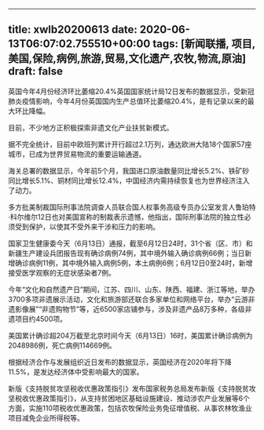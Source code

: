 
---
title: xwlb20200613
date: 2020-06-13T06:07:02.755510+00:00
tags: [新闻联播, 项目,美国,保险,病例,旅游,贸易,文化遗产,农牧,物流,原油]
draft: false
---

英国今年4月份经济环比萎缩20.4%英国国家统计局12日发布的数据显示，受新冠肺炎疫情影响，今年4月份英国国内生产总值环比萎缩20.4%，是有记录以来的最大环比降幅。

目前，不少地方正积极探索非遗文化产业扶贫新模式。

据不完全统计，目前中欧班列累计开行超过2.1万列，通达欧洲大陆18个国家57座城市，已成为世界<span class="keywords_fund">贸易</span><span class="keywords_fund">物流</span>的重要运输通道。

海关总署的数据显示，今年前5个月，我国进口<span class="keywords_fund"><span class="keywords_fund">原油</span></span>数量同比增长5.2%、铁矿砂同比增长5.1%、铜材同比增长12.4%，中国经济内需持续恢复也为世界经济注入了动力。

多方批美制裁国际刑事法院调查人员联合国人权事务高级专员办公室发言人鲁珀特·科尔维尔12日也对<span class="keywords_content">美国</span>宣称的制裁表示遗憾，他指出，国际刑事法院的独立性必须受到保护，以使其不受外来干涉和压力的影响。

国家卫生健康委今天（6月13日）通报，截至6月12日24时，31个省（区、市）和新疆生产建设兵团报告现有确诊<span class="keywords_content">病例</span>74例，其中境外输入确诊<span class="keywords_content">病例</span>66例；当日新增确诊<span class="keywords_content">病例</span>11例，其中境外输入<span class="keywords_content">病例</span>5例，本土<span class="keywords_content">病例</span>6例；6月12日0至24时，新增接受医学观察的无症状感染者7例。

今年“文化和自然遗产日”期间，江苏、四川、山东、陕西、福建、浙江等地，举办3700多项非遗展示活动，文化和<span class="keywords_fund">旅游</span>部还联合多家单位和网络平台，举办“云游非遗影像展”“非遗购物节”等，近6500家店铺参与，涉及非遗产品8万多种，各级非遗<span class="keywords_content">项目</span>约4500项。

<span class="keywords_content">美国</span>累计确诊超204万截至北京时间今天（6月13日）16时，<span class="keywords_content">美国</span>累计确诊<span class="keywords_content">病例</span>为2048986例，死亡<span class="keywords_content">病例</span>114669例。

根据经济合作与发展组织近日发布的数据显示，英国经济在2020年将下降11.5%，是发达经济体中受影响最大的国家。

新版《支持脱贫攻坚税收优惠政策指引》发布国家税务总局发布新版《支持脱贫攻坚税收优惠政策指引》，从支持贫困地区基础设施建设、推动涉农产业发展等6个方面，实施110项税收优惠政策，包括<span class="keywords_fund">农牧</span><span class="keywords_fund">保险</span>业务免征增值税、从事农林牧渔业<span class="keywords_content">项目</span>减免企业所得税等。

